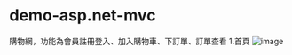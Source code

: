 # demo-asp.net-mvc
購物網，功能為會員註冊登入、加入購物車、下訂單、訂單查看
1.首頁
![image](https://user-images.githubusercontent.com/130069476/230762813-8439c283-67fc-48b3-9019-fd1f4adfa013.png)

